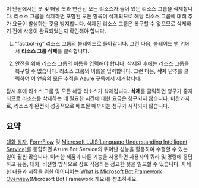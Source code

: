이 단원에서는 봇 및 해당 봇과 연관된 모든 리소스가 들어 있는 리소스 그룹을 삭제합니다. 리소스 그룹을 삭제하면 포함된 모든 항목이 삭제되므로 해당 리소스 그룹에 대해 추가 요금이 발생하는 것을 방지합니다. 삭제된 리소스 그룹은 복구할 수 없으므로 삭제하기 전에 사용이 완료되었는지 확인해야 합니다.

<!---TODO: Do we need cleanup instructions for free education access?--->

1. “factbot-rg” 리소스 그룹의 블레이드로 돌아갑니다. 그런 다음, 블레이드 맨 위에서 **리소스 그룹 삭제**를 클릭합니다.

1. 안전을 위해 리소스 그룹의 이름을 입력해야 합니다. 삭제된 후에는 리소스 그룹을 복구할 수 없습니다. 리소스 그룹의 이름을 입력합니다. 그런 다음, **삭제** 단추를 클릭하여 이 연습의 모든 추적을 Azure 구독에서 제거합니다.

잠시 후에 리소스 그룹 및 모든 해당 리소스가 삭제됩니다. **삭제**를 클릭하면 청구가 중지되므로 리소스를 삭제하는 데 필요한 시간에 대한 요금은 청구되지 않습니다. 마찬가지로, 리소스가 완전히 성공적으로 배포될 때까지는 청구가 시작되지 않습니다.

## <a name="summary"></a>요약

[대화 상자](http://aihelpwebsite.com/Blog/EntryId/9/Introduction-To-Using-Dialogs-With-The-Microsoft-Bot-Framework), [FormFlow](https://blogs.msdn.microsoft.com/uk_faculty_connection/2016/07/14/building-a-microsoft-bot-using-microsoft-bot-framework-using-formflow/) 및 [Microsoft LUIS(Language Understanding Intelligent Service)](https://docs.botframework.com/node/builder/guides/understanding-natural-language/)를 통합하면 Azure Bot Service의 뛰어난 성능을 활용하여 수행할 수 있는 일이 훨씬 많습니다. 이러한 제품과 다른 기능을 사용하면 사용자의 쿼리 및 명령에 응답하고 유동, 대화, 비선형 방식으로 상호 작용하는 정교한 봇을 빌드할 수 있습니다. 자세한 내용과 시작을 위한 아이디어는 [What is Microsoft Bot Framework Overview](https://blogs.msdn.microsoft.com/uk_faculty_connection/2016/04/05/what-is-microsoft-bot-framework-overview/)(Microsoft Bot Framework 개요)를 참조하세요.
